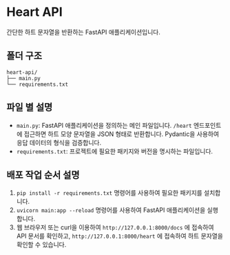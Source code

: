 # Heart API
간단한 하트 문자열을 반환하는 FastAPI 애플리케이션입니다.

## 폴더 구조
```
heart-api/
├── main.py
└── requirements.txt
```

## 파일 별 설명
- `main.py`: FastAPI 애플리케이션을 정의하는 메인 파일입니다.  `/heart` 엔드포인트에 접근하면 하트 모양 문자열을 JSON 형태로 반환합니다. Pydantic을 사용하여 응답 데이터의 형식을 검증합니다.
- `requirements.txt`: 프로젝트에 필요한 패키지와 버전을 명시하는 파일입니다.


## 배포 작업 순서 설명
1. `pip install -r requirements.txt` 명령어를 사용하여 필요한 패키지를 설치합니다.
2. `uvicorn main:app --reload` 명령어를 사용하여 FastAPI 애플리케이션을 실행합니다.
3. 웹 브라우저 또는 curl을 이용하여 `http://127.0.0.1:8000/docs` 에 접속하여 API 문서를 확인하고, `http://127.0.0.1:8000/heart` 에 접속하여 하트 문자열을 확인할 수 있습니다.
